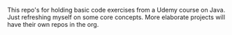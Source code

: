 This repo's for holding basic code exercises from a Udemy course on Java. Just refreshing myself on some core concepts. More elaborate projects will have their own repos in the org. 